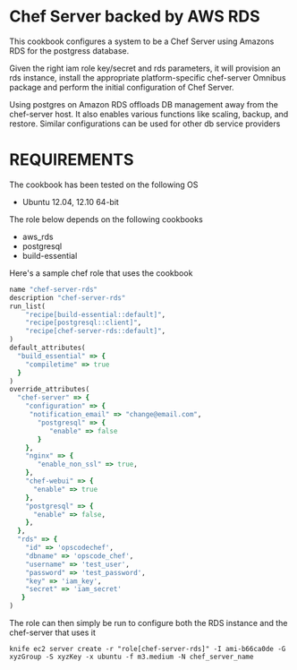 Chef Server backed by AWS RDS
===========

This cookbook configures a system to be a Chef Server using Amazons RDS for the postgress database. 

Given the right iam role key/secret and rds parameters, it will provision an rds instance, install the appropriate platform-specific chef-server Omnibus package and perform the initial configuration of Chef Server.

Using postgres on Amazon RDS offloads DB management away from the chef-server host. It also enables various functions like 
scaling, backup, and restore. Similar configurations can be used for other db service providers 

REQUIREMENTS
============

The cookbook has been tested on the following OS
* Ubuntu 12.04, 12.10 64-bit

The role below depends on the following cookbooks
* aws_rds	
* postgresql
* build-essential

Here's a sample chef role that uses the cookbook 

```ruby
name "chef-server-rds"
description "chef-server-rds"
run_list(
    "recipe[build-essential::default]",
    "recipe[postgresql::client]",
    "recipe[chef-server-rds::default]",
)
default_attributes(
  "build_essential" => {
    "compiletime" => true
  }
)
override_attributes(
  "chef-server" => {
    "configuration" => {
     "notification_email" => "change@email.com",
       "postgresql" => {
          "enable" => false
       }
    },
    "nginx" => {
       "enable_non_ssl" => true,
    },
    "chef-webui" => {
      "enable" => true
    },
    "postgresql" => {
      "enable" => false,
    },
  },
  "rds" => {
    "id" => 'opscodechef',
    "dbname" => 'opscode_chef',
    "username" => 'test_user',
    "password" => 'test_password',
    "key" => 'iam_key',
    "secret" => 'iam_secret'
   }
)
```

The role can then simply be run to configure both the RDS instance and the chef-server that uses it 

`knife ec2 server create -r "role[chef-server-rds]" -I ami-b66ca0de -G xyzGroup -S xyzKey -x ubuntu -f m3.medium -N chef_server_name`

